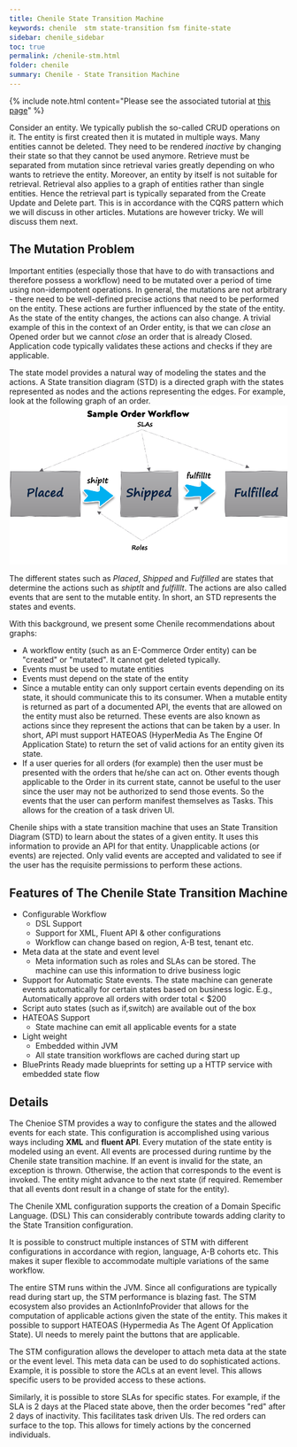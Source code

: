 ```yaml
---
title: Chenile State Transition Machine
keywords: chenile  stm state-transition fsm finite-state
sidebar: chenile_sidebar
toc: true
permalink: /chenile-stm.html
folder: chenile
summary: Chenile - State Transition Machine
---
```

{% include note.html content="Please see the associated tutorial at <a href='chenile-workflow-tutorial.html'>this page</a>" %}

Consider an entity. We typically publish the so-called CRUD operations on it. The entity is first created then it is mutated in multiple ways. Many entities cannot be deleted. They need to be rendered _inactive_ by changing their state so that they cannot be used anymore. Retrieve must be separated from mutation since retrieval varies greatly depending on who wants to retrieve the entity. Moreover, an entity by itself is not suitable for retrieval. Retrieval also applies to a graph of entities rather than single entities. Hence the retrieval part is typically separated from the Create Update and Delete part. This is in accordance with the CQRS pattern which we will discuss in other articles. 
Mutations are however tricky. We will discuss them next.

## The Mutation Problem
Important entities (especially those that have to do with transactions and therefore possess a workflow) need to be mutated over a period of time using non-idempotent operations. In general, the mutations are not arbitrary - there need to be well-defined precise actions that need to be performed on the entity. These actions are further influenced by the state of the entity. As the state of the entity changes, the actions can also change. A trivial example of this in the context of an Order entity, is that we can _close_ an Opened order but we cannot _close_ an order that is already Closed. Application code typically validates these actions and checks if they are applicable.

The state model provides a natural way of modeling the states and the actions. A State transition diagram (STD) is a directed graph with the states represented as nodes and the actions representing the edges. For example, look at the following graph of an order. 
![Order Graph](/images/chenile/order-std.png)

The different states such as _Placed_, _Shipped_ and _Fulfilled_ are states that determine the actions such as _shiptIt_ and _fulfillIt_. The actions are also called events that are sent to the mutable entity. In short, an STD represents the states and events.

With this background, we present some Chenile recommendations about graphs:

* A workflow entity (such as an E-Commerce Order entity) can be "created" or "mutated". It cannot get deleted typically. 
* Events must be used to mutate entities
* Events must depend on the state of the entity
* Since a mutable entity can only support certain events depending on its state, it should communicate this to its consumer. When a mutable entity is returned as part of a documented API, the events that are allowed on the entity must also be returned. These events are also known as actions since they represent the actions that can be taken by a user. In short, API must support HATEOAS (HyperMedia As The Engine Of Application State) to return the set of valid actions for an entity given its state.
* If a user queries for all orders (for example) then the user must be presented with the orders that he/she can act on. Other events though applicable to the Order in its current state, cannot be useful to the user since the user may not be authorized to send those events. So the events that the user can perform manifest themselves as Tasks. This allows for the creation of a task driven UI.

Chenile ships with a state transition machine that uses an State Transition Diagram (STD) to learn about the states of a given entity. It uses this information to provide an API for that entity. Unapplicable actions (or events) are rejected. Only valid events are accepted and validated to see if the user has the requisite permissions to perform these actions. 

## Features of The Chenile State Transition Machine
* Configurable Workflow
	- DSL Support
	- Support for XML, Fluent API  & other configurations
	- Workflow can change based on region, A-B test, tenant  etc.
* Meta data at the state and event level
	- Meta information such as roles and SLAs can be stored. The machine can use this information to drive business logic
* Support for Automatic State events. The state machine can generate events automatically for certain states based on business logic. E.g., Automatically approve all orders with order total < $200 
* Script auto states (such as if,switch)  are available out of the box
* HATEOAS Support
	- State machine can emit all applicable events for a state
* Light weight
	- Embedded within JVM
	- All state transition workflows are cached during start up
* BluePrints 
	Ready made blueprints for setting up a HTTP service with embedded state flow

## Details 
The Chenioe STM provides a way to configure the states and the allowed events for each state. This configuration is accomplished using various ways including __XML__ and __fluent API__. Every mutation of the state entity is modeled using an event. All events are processed during runtime by the Chenile state transition machine. If an event is invalid for the state, an exception is thrown. Otherwise, the action that corresponds to the event is invoked. The entity might advance to the next state (if required. Remember that all events dont result in a change of state for the entity). 

The Chenile XML configuration supports the creation of a Domain Specific Language. (DSL) This can considerably contribute towards adding clarity to the State Transition configuration. 

It is possible to construct multiple instances of STM with different configurations in accordance with region, language, A-B cohorts etc. This makes it super flexible to accommodate multiple variations of the same workflow. 

The entire STM runs within the JVM. Since all configurations are typically read during start up, the STM performance is blazing fast. The STM ecosystem also provides an ActionInfoProvider that allows for the computation of applicable actions given the state of the entity. This makes it possible to support HATEOAS (Hypermedia As The Agent Of Application State). UI needs to merely paint the buttons that are applicable. 

The STM configuration allows the developer to attach meta data at the state or the event level. This meta data can be used to do sophisticated actions. Example, it is possible to store the ACLs at an event level. This allows specific users to be provided access to these actions. 

Similarly, it is possible to store SLAs for specific states. For example, if the SLA is 2 days at the Placed state above, then the order becomes "red" after 2 days of inactivity. This facilitates task driven UIs. The red orders can surface to the top. This allows for timely actions by the concerned individuals. 

